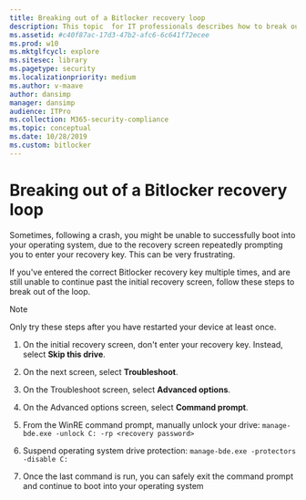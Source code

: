 ```yaml
---
title: Breaking out of a Bitlocker recovery loop
description: This topic  for IT professionals describes how to break out of a Bitlocker recovery loop.
ms.assetid: #c40f87ac-17d3-47b2-afc6-6c641f72ecee
ms.prod: w10
ms.mktglfcycl: explore
ms.sitesec: library
ms.pagetype: security
ms.localizationpriority: medium
ms.author: v-maave
author: dansimp
manager: dansimp
audience: ITPro
ms.collection: M365-security-compliance
ms.topic: conceptual
ms.date: 10/28/2019
ms.custom: bitlocker
---
```


# Breaking out of a Bitlocker recovery loop

Sometimes, following a crash, you might be unable to successfully boot into your operating system, due to the recovery screen repeatedly prompting you to enter your recovery key. This can be very frustrating.

If you've entered the correct Bitlocker recovery key multiple times, and are still unable to continue past the initial recovery screen, follow these steps to break out of the loop.

> [!NOTE]
> Only try these steps after you have restarted your device at least once.

1. On the initial recovery screen, don't enter your recovery key. Instead, select **Skip this drive**.

1. On the next screen, select **Troubleshoot**.

1. On the Troubleshoot screen, select **Advanced options**.

1. On the Advanced options screen, select **Command prompt**.

1. From the WinRE command prompt, manually unlock your drive: `manage-bde.exe -unlock C: -rp <recovery password>`

1. Suspend operating system drive protection: `manage-bde.exe -protectors -disable C:`

1. Once the last command is run, you can safely exit the command prompt and continue to boot into your operating system
